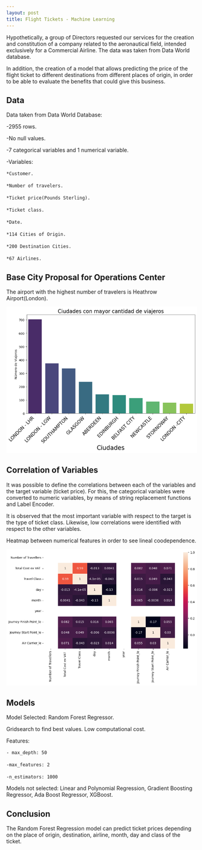 ```yaml
---
layout: post
title: Flight Tickets - Machine Learning
---
```


Hypothetically, a group of Directors requested our services for the creation and constitution of a company related to the aeronautical field, intended exclusively for a Commercial Airline. The data was taken from Data World database.

In addition, the creation of a model that allows predicting the price of the flight ticket to different destinations from different places of origin, in order to be able to evaluate the benefits that
could give this business.

## Data

Data taken from Data World Database:

-2955 rows.

-No null values.

-7 categorical variables and 1 numerical variable.

-Variables:

    *Customer.

    *Number of travelers.

    *Ticket price(Pounds Sterling).

    *Ticket class.

    *Date.

    *114 Cities of Origin.

    *200 Destination Cities.

    *67 Airlines.

## Base City Proposal for Operations Center

The airport with the highest number of travelers is Heathrow Airport(London).

![Getting Started](https://raw.githubusercontent.com/carlos-hernandez1993/images_machinelearning/main/images/imagen1.png)

## Correlation of Variables

It was possible to define the correlations between each of the variables and the target variable (ticket price). For this, the categorical variables were converted to numeric variables, by means of string replacement functions and Label Encoder.

It is observed that the most important variable with respect to the target is the type of ticket class. Likewise, low correlations were identified with respect to the other variables.

Heatmap between numerical features in order to see lineal coodependence.

![Getting Started](https://raw.githubusercontent.com/carlos-hernandez1993/images_machinelearning/main/images/imahen%2010.png)

## Models

Model Selected: Random Forest Regressor.

Gridsearch to find best values. Low computational cost.

Features: 

    - max_depth: 50
    
    -max_features: 2

    -n_estimators: 1000

Models not selected: Linear and Polynomial Regression, Gradient Boosting Regressor, Ada Boost Regressor, XGBoost.

## Conclusion

The Random Forest Regression model can predict ticket prices depending on the place of origin, destination, airline, month, day and class of the ticket.

